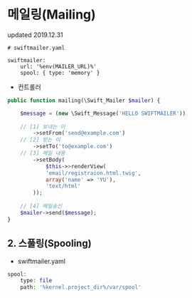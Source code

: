 # 메일링(Mailing)
updated 2019.12.31
```
# swiftmailer.yaml

swiftmailer:
    url: '%env(MAILER_URL)%'
    spool: { type: 'memory' }
```
- 컨트롤러
```php
public function mailing(\Swift_Mailer $mailer) {

    $message = (new \Swift_Message('HELLO SWIFTMAILER'))
    
    // [1] 보내는 이
        ->setFrom('send@example.com')
    // [2] 받는 이
        ->setTo('to@example.com')
    // [3] 메일 내용
        ->setBody(
            $this->>renderView(
            'email/registraion.html.twig',
            array('name' => 'YU'),
            'text/html'
        ));
    
    // [4] 메일송신
    $mailer->send($message);
}
```
## 2. 스풀링(Spooling)
- swiftmailer.yaml
```php
spool:
    type: file
    path: '%kernel.project_dir%/var/spool'
```

